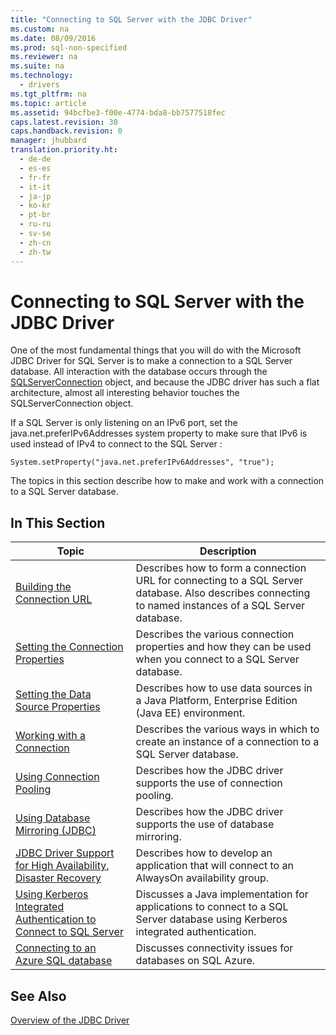 ```yaml
---
title: "Connecting to SQL Server with the JDBC Driver"
ms.custom: na
ms.date: 08/09/2016
ms.prod: sql-non-specified
ms.reviewer: na
ms.suite: na
ms.technology: 
  - drivers
ms.tgt_pltfrm: na
ms.topic: article
ms.assetid: 94bcfbe3-f00e-4774-bda8-bb7577518fec
caps.latest.revision: 30
caps.handback.revision: 0
manager: jhubbard
translation.priority.ht: 
  - de-de
  - es-es
  - fr-fr
  - it-it
  - ja-jp
  - ko-kr
  - pt-br
  - ru-ru
  - sv-se
  - zh-cn
  - zh-tw
---
```

# Connecting to SQL Server with the JDBC Driver
  One of the most fundamental things that you will do with the  Microsoft JDBC Driver for SQL Server  is to make a connection to a  SQL Server  database. All interaction with the database occurs through the [SQLServerConnection](../content/SQLServerConnection-Class.md) object, and because the JDBC driver has such a flat architecture, almost all interesting behavior touches the SQLServerConnection object.  
  
 If a  SQL Server  is only listening on an IPv6 port, set the java.net.preferIPv6Addresses system property to make sure that IPv6 is used instead of IPv4 to connect to the  SQL Server :  
  
```  
System.setProperty("java.net.preferIPv6Addresses", "true");  
```  
  
 The topics in this section describe how to make and work with a connection to a  SQL Server  database.  
  
## In This Section  
  
|Topic|Description|  
|-----------|-----------------|  
|[Building the Connection URL](../content/Building-the-Connection-URL.md)|Describes how to form a connection URL for connecting to a  SQL Server  database. Also describes connecting to named instances of a  SQL Server  database.|  
|[Setting the Connection Properties](../content/Setting-the-Connection-Properties.md)|Describes the various connection properties and how they can be used when you connect to a  SQL Server  database.|  
|[Setting the Data Source Properties](../content/Setting-the-Data-Source-Properties.md)|Describes how to use data sources in a Java Platform, Enterprise Edition (Java EE) environment.|  
|[Working with a Connection](../content/Working-with-a-Connection.md)|Describes the various ways in which to create an instance of a connection to a  SQL Server  database.|  
|[Using Connection Pooling](../content/Using-Connection-Pooling.md)|Describes how the JDBC driver supports the use of connection pooling.|  
|[Using Database Mirroring &#40;JDBC&#41;](../content/Using-Database-Mirroring--JDBC-.md)|Describes how the JDBC driver supports the use of database mirroring.|  
|[JDBC Driver Support for High Availability, Disaster Recovery](../content/JDBC-Driver-Support-for-High-Availability--Disaster-Recovery.md)|Describes how to develop an application that will connect to an AlwaysOn  availability group.|  
|[Using Kerberos Integrated Authentication to Connect to SQL Server](../content/Using-Kerberos-Integrated-Authentication-to-Connect-to-SQL-Server.md)|Discusses a Java implementation for applications to connect to a  SQL Server  database using Kerberos integrated authentication.|  
|[Connecting to an Azure SQL database](../content/Connecting-to-an-Azure-SQL-database.md)|Discusses connectivity issues for databases on SQL Azure.|  
  
## See Also  
 [Overview of the JDBC Driver](../content/Overview-of-the-JDBC-Driver.md)  
  
  